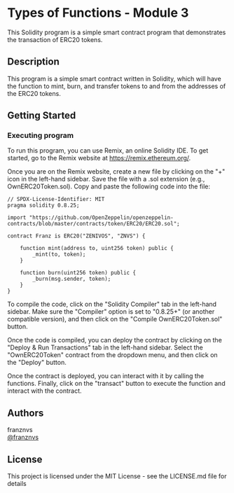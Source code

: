 # Types of Functions - Module 3

This Solidity program is a simple smart contract program that demonstrates the transaction of ERC20 tokens.

## Description

This program is a simple smart contract written in Solidity, which will have the function to mint, burn, and transfer tokens to and from the addresses of the ERC20 tokens.

## Getting Started

### Executing program

To run this program, you can use Remix, an online Solidity IDE. To get started, go to the Remix website at https://remix.ethereum.org/.

Once you are on the Remix website, create a new file by clicking on the "+" icon in the left-hand sidebar. Save the file with a .sol extension (e.g., OwnERC20Token.sol). Copy and paste the following code into the file:

```solidity
// SPDX-License-Identifier: MIT
pragma solidity 0.8.25;

import "https://github.com/OpenZeppelin/openzeppelin-contracts/blob/master/contracts/token/ERC20/ERC20.sol";

contract Franz is ERC20("ZENIVOS", "ZNVS") {

    function mint(address to, uint256 token) public {
        _mint(to, token);
    }

    function burn(uint256 token) public {
        _burn(msg.sender, token);
    }
}
```

To compile the code, click on the "Solidity Compiler" tab in the left-hand sidebar. Make sure the "Compiler" option is set to "0.8.25+" (or another compatible version), and then click on the "Compile OwnERC20Token.sol" button.

Once the code is compiled, you can deploy the contract by clicking on the "Deploy & Run Transactions" tab in the left-hand sidebar. Select the "OwnERC20Token" contract from the dropdown menu, and then click on the "Deploy" button.

Once the contract is deployed, you can interact with it by calling the functions. Finally, click on the "transact" button to execute the function and interact with the contract.

## Authors

franznvs  
[@franznvs](discordapp.com/users/705756624408805376)

## License

This project is licensed under the MIT License - see the LICENSE.md file for details
